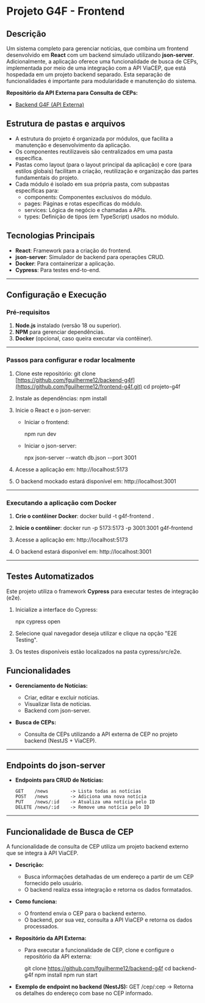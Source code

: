 # Projeto G4F - Frontend

## Descrição
Um sistema completo para gerenciar notícias, que combina um frontend desenvolvido em **React** com um backend simulado utilizando **json-server**. Adicionalmente, a aplicação oferece uma funcionalidade de busca de CEPs, implementada por meio de uma integração com a API ViaCEP, que está hospedada em um projeto backend separado. Esta separação de funcionalidades é importante para modularidade e manutenção do sistema.

**Repositório da API Externa para Consulta de CEPs:**
- [Backend G4F (API Externa)](https://github.com/fguilherme12/backend-g4f)

## Estrutura de pastas e arquivos

   - A estrutura do projeto é organizada por módulos, que facilita a manutenção e desenvolvimento da aplicação.
   - Os componentes reutilizaveis são centralizados em uma pasta específica.
   - Pastas como layout (para o layout principal da aplicação) e core (para estilos globais) facilitam a criação, reutilização e organização das partes fundamentais do       projeto.
   - Cada módulo é isolado em sua própria pasta, com subpastas específicas para:
      - components: Componentes exclusivos do módulo.
      - pages: Páginas e rotas específicas do módulo.
      - services: Lógica de negócio e chamadas a APIs.
      - types: Definição de tipos (em TypeScript) usados no módulo.

## Tecnologias Principais
- **React**: Framework para a criação do frontend.
- **json-server**: Simulador de backend para operações CRUD.
- **Docker**: Para containerizar a aplicação.
- **Cypress**: Para testes end-to-end.

---

## Configuração e Execução

### Pré-requisitos
1. **Node.js** instalado (versão 18 ou superior).
2. **NPM** para gerenciar dependências.
3. **Docker** (opcional, caso queira executar via contêiner).

---

### Passos para configurar e rodar localmente

1. Clone este repositório:
   git clone [https://github.com/fguilherme12/backend-g4f](https://github.com/fguilherme12/frontend-g4f.git)
   cd projeto-g4f

2. Instale as dependências:
   npm install

3. Inicie o React e o json-server:
   - Iniciar o frontend:

     npm run dev

   - Iniciar o json-server:

     npx json-server --watch db.json --port 3001


4. Acesse a aplicação em:
   http://localhost:5173

5. O backend mockado estará disponível em:
   http://localhost:3001

---

### Executando a aplicação com Docker

1. **Crie o contêiner Docker**:
   docker build -t g4f-frontend .

2. **Inicie o contêiner**:
   docker run -p 5173:5173 -p 3001:3001 g4f-frontend

3. Acesse a aplicação em:
   http://localhost:5173

4. O backend estará disponível em:
   http://localhost:3001

---

## Testes Automatizados

Este projeto utiliza o framework **Cypress** para executar testes de integração (e2e).

1. Inicialize a interface do Cypress:

   npx cypress open

2. Selecione qual navegador deseja utilizar e clique na opção "E2E Testing".

3. Os testes disponíveis estão localizados na pasta cypress/src/e2e.

## Funcionalidades

- **Gerenciamento de Notícias:**
  - Criar, editar e excluir notícias.
  - Visualizar lista de notícias.
  - Backend com json-server.

- **Busca de CEPs:**
  - Consulta de CEPs utilizando a API externa de CEP no projeto backend (NestJS + ViaCEP).

---

## Endpoints do json-server

- **Endpoints para CRUD de Notícias:**
  ```
  GET    /news        -> Lista todas as notícias
  POST   /news        -> Adiciona uma nova notícia
  PUT    /news/:id    -> Atualiza uma notícia pelo ID
  DELETE /news/:id    -> Remove uma notícia pelo ID
  ```

---

## Funcionalidade de Busca de CEP

A funcionalidade de consulta de CEP utiliza um projeto backend externo que se integra à API ViaCEP. 

- **Descrição:**
  - Busca informações detalhadas de um endereço a partir de um CEP fornecido pelo usuário.
  - O backend realiza essa integração e retorna os dados formatados.

- **Como funciona:**
  - O frontend envia o CEP para o backend externo.
  - O backend, por sua vez, consulta a API ViaCEP e retorna os dados processados.

- **Repositório da API Externa:**
  - Para executar a funcionalidade de CEP, clone e configure o repositório da API externa:

    git clone https://github.com/fguilherme12/backend-g4f
    cd backend-g4f
    npm install
    npm run start


- **Exemplo de endpoint no backend (NestJS):**
  GET /cep/:cep -> Retorna os detalhes do endereço com base no CEP informado.


